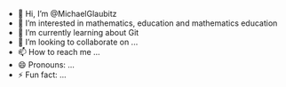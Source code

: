 - 👋 Hi, I’m @MichaelGlaubitz
- 👀 I’m interested in mathematics, education and mathematics education
- 🌱 I’m currently learning about Git
- 💞️ I’m looking to collaborate on ...
- 📫 How to reach me ...
- 😄 Pronouns: ...
- ⚡ Fun fact: ...

<!---
MichaelGlaubitz/MichaelGlaubitz is a ✨ special ✨ repository because its `README.md` (this file) appears on your GitHub profile.
You can click the Preview link to take a look at your changes.
--->

